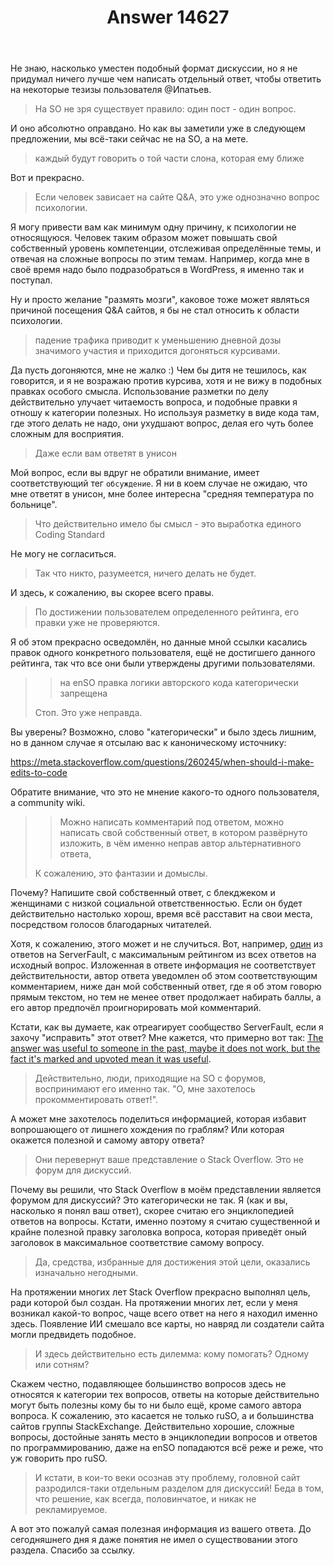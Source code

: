 ﻿---
title: "Answer 14627"
se.owner.user_id: 672540
se.owner.display_name: "Ivan Shatsky"
se.owner.link: "https://ru.meta.stackoverflow.com/users/672540/ivan-shatsky"
se.answer_id: 14627
se.question_id: 14623
se.post_type: answer
se.is_accepted: False
---
<p>Не знаю, насколько уместен подобный формат дискуссии, но я не придумал ничего лучше чем написать отдельный ответ, чтобы ответить на некоторые тезизы пользователя @Ипатьев.</p>
<blockquote>
<p>На SO не зря существует правило: один пост - один вопрос.</p>
</blockquote>
<p>И оно абсолютно оправдано. Но как вы заметили уже в следующем предложении, мы всё-таки сейчас не на SO, а на мете.</p>
<blockquote>
<p>каждый будут говорить о той части слона, которая ему ближе</p>
</blockquote>
<p>Вот и прекрасно.</p>
<blockquote>
<p>Если человек зависает на сайте Q&amp;A, это уже однозначно вопрос психологии.</p>
</blockquote>
<p>Я могу привести вам как минимум одну причину, к психологии не относящуюся. Человек таким образом может повышать свой собственный уровень компетенции, отслеживая определённые темы, и отвечая на сложные вопросы по этим темам. Например, когда мне в своё время надо было подразобраться в WordPress, я именно так и поступал.</p>
<p>Ну и просто желание &quot;размять мозги&quot;, каковое тоже может являться причиной посещения Q&amp;A сайтов, я бы не стал относить к области психологии.</p>
<blockquote>
<p>падение трафика приводит к уменьшению дневной дозы значимого участия и приходится догоняться курсивами.</p>
</blockquote>
<p>Да пусть догоняются, мне не жалко :) Чем бы дитя не тешилось, как говорится, и я не возражаю против курсива, хотя и не вижу в подобных правках особого смысла.
Использование разметки по делу действительно улучает читаемость вопроса, и подобные правки я отношу к категории полезных. Но используя разметку в виде кода там, где этого делать не надо, они ухудшают вопрос, делая его чуть более сложным для восприятия.</p>
<blockquote>
<p>Даже если вам ответят в унисон</p>
</blockquote>
<p>Мой вопрос, если вы вдруг не обратили внимание, имеет соответствующий тег <code>обсуждение</code>. Я ни в коем случае не ожидаю, что мне ответят в унисон, мне более интересна &quot;средняя температура по больнице&quot;.</p>
<blockquote>
<p>Что действительно имело бы смысл - это выработка единого Coding Standard</p>
</blockquote>
<p>Не могу не согласиться.</p>
<blockquote>
<p>Так что никто, разумеется, ничего делать не будет.</p>
</blockquote>
<p>И здесь, к сожалению, вы скорее всего правы.</p>
<blockquote>
<p>По достижении пользователем определенного рейтинга, его правки уже не проверяются.</p>
</blockquote>
<p>Я об этом прекрасно осведомлён, но данные мной ссылки касались правок одного конкретного пользователя, ещё не достигшего данного рейтинга, так что все они были утверждены другими пользователями.</p>
<blockquote>
<blockquote>
<p>на enSO правка логики авторского кода категорически запрещена</p>
</blockquote>
<p>Стоп. Это уже неправда.</p>
</blockquote>
<p>Вы уверены? Возможно, слово &quot;категорически&quot; и было здесь лишним, но в данном случае я отсылаю вас к каноническому источнику:</p>
<p><a href="https://meta.stackoverflow.com/questions/260245/when-should-i-make-edits-to-code">https://meta.stackoverflow.com/questions/260245/when-should-i-make-edits-to-code</a></p>
<p>Обратите внимание, что это не мнение какого-то одного пользователя, а community wiki.</p>
<blockquote>
<blockquote>
<p>Можно написать комментарий под ответом, можно написать свой собственный ответ, в котором развёрнуто изложить, в чём именно неправ автор альтернативного ответа,</p>
</blockquote>
<p>К сожалению, это фантазии и домыслы.</p>
</blockquote>
<p>Почему? Напишите свой собственный ответ, с блекджеком и женщинами с низкой социальной ответственностью. Если он будет действительно настолько хорош, время всё расставит на свои места, посредством голосов благодарных читателей.</p>
<p>Хотя, к сожалению, этого может и не случиться. Вот, например, <a href="https://serverfault.com/questions/908086/nginx-directly-send-from-location-to-another-named-location/965779#965779">один</a> из ответов на ServerFault, с максимальным рейтингом из всех ответов на исходный вопрос. Изложенная в ответе информация не соответствует действительности, автор ответа уведомлен об этом соответствующим комментарием, ниже дан мой собственный ответ, где я об этом говорю прямым текстом, но тем не менее ответ продолжает набирать баллы, а его автор предпочёл проигнорировать мой комментарий.</p>
<p>Кстати, как вы думаете, как отреагирует сообщество ServerFault, если я захочу &quot;исправить&quot; этот ответ? Мне кажется, что примерно вот так: <a href="https://meta.serverfault.com/questions/9809/why-my-comment-was-deleted-by-moderators/9810#9810">The answer was useful to someone in the past, maybe it does not work, but the fact it's marked and upvoted mean it was useful</a>.</p>
<blockquote>
<p>Действительно, люди, приходящие на SO с форумов, воспринимают его именно так. &quot;О, мне захотелось прокомментировать ответ!&quot;.</p>
</blockquote>
<p>А может мне захотелось поделиться информацией, которая избавит вопрошающего от лишнего хождения по граблям? Или которая окажется полезной и самому автору ответа?</p>
<blockquote>
<p>Они перевернут ваше представление о Stack Overflow. Это не форум для дискуссий.</p>
</blockquote>
<p>Почему вы решили, что Stack Overflow в моём представлении является форумом для дискуссий? Это категорически не так. Я (как и вы, насколько я понял ваш ответ), скорее считаю его энциклопедией ответов на вопросы. Кстати, именно поэтому я считаю существенной и крайне полезной правку заголовка вопроса, которая приведёт оный заголовок в максимальное соответствие самому вопросу.</p>
<blockquote>
<p>Да, средства, избранные для достижения этой цели, оказались изначально негодными.</p>
</blockquote>
<p>На протяжении многих лет Stack Overflow прекрасно выполнял цель, ради которой был создан. На протяжении многих лет, если у меня возникал какой-то вопрос, чаще всего ответ на него я находил именно здесь. Появление ИИ смешало все карты, но навряд ли создатели сайта могли предвидеть подобное.</p>
<blockquote>
<p>И здесь действительно есть дилемма: кому помогать? Одному или сотням?</p>
</blockquote>
<p>Скажем честно, подавляющее большинство вопросов здесь не относятся к категории тех вопросов, ответы на которые действительно могут быть полезны кому бы то ни было ещё, кроме самого автора вопроса.
К сожалению, это касается не только ruSO, а и большинства сайтов группы StackExchange.
Действительно хорошие, сложные вопросы, достойные занять место в энциклопедии вопросов и ответов по программированию, даже на enSO попадаются всё реже и реже, что уж говорить про ruSO.</p>
<blockquote>
<p>И кстати, в кои-то веки осознав эту проблему, головной сайт разродился-таки отдельным разделом для дискуссий!
Беда в том, что решение, как всегда, половинчатое, и никак не рекламируемое.</p>
</blockquote>
<p>А вот это пожалуй самая полезная информация из вашего ответа. До сегодняшнего дня я даже понятия не имел о существовании этого раздела. Спасибо за ссылку.</p>

